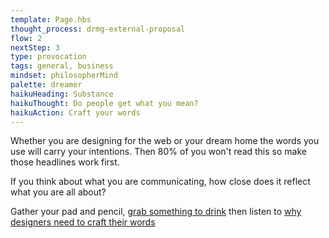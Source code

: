 ```yaml
---
template: Page.hbs
thought_process: drmg-external-proposal
flow: 2
nextStep: 3
type: provocation
tags: general, business
mindset: philosopherMind
palette: dreamer
haikuHeading: Substance
haikuThought: Do people get what you mean?
haikuAction: Craft your words
---
```


Whether you are designing for the web or your dream home the words you use will carry your intentions. Then 80% of you won't read this so make those headlines work first.

If you think about what you are communicating, how close does it reflect what you are all about?

Gather your pad and pencil, [grab something to drink](http://www.copyblogger.com/lessons-from-david-ogilvy/) then listen to [why designers need to craft their words](http://drt.fm/jeffrey-zeldman/)
